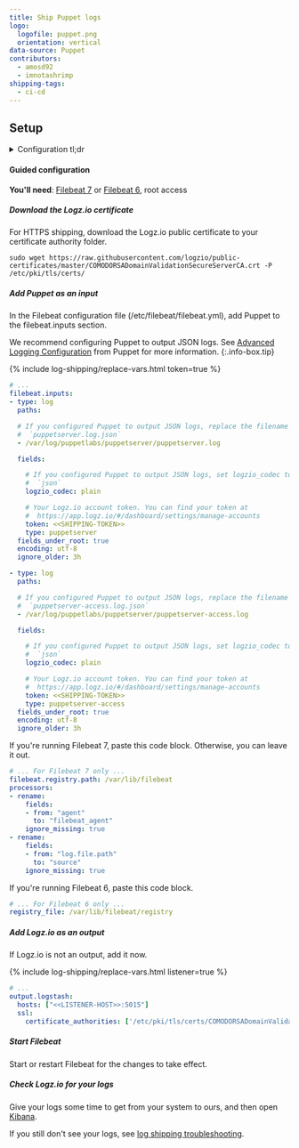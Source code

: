 ```yaml
---
title: Ship Puppet logs
logo:
  logofile: puppet.png
  orientation: vertical
data-source: Puppet
contributors:
  - amosd92
  - imnotashrimp
shipping-tags:
  - ci-cd
---
```


## Setup

<details>

<summary>
Configuration tl;dr
</summary>

Files
: [Sample configuration](https://raw.githubusercontent.com/logzio/logz-docs/master/shipping-config-samples/logz-filebeat-config.yml) \\
  [Encryption certificate](https://raw.githubusercontent.com/logzio/public-certificates/master/COMODORSADomainValidationSecureServerCA.crt)

Listener
: Port 5015.
  For help finding your region's listener host, see [Account region]({{site.baseurl}}/user-guide/accounts/account-region.html).

Default log location
: _Puppet produces lots of different logs._
  _See [Log files installed](https://puppet.com/docs/pe/2018.1/what_gets_installed_and_where.html#log-files-installed) from Puppet Labs for more information._

Log type _\(for preconfigured parsing\)_
: Puppet server: `puppetserver` \\
  Puppet server access: `puppetserver-access`

</details>

#### Guided configuration

**You'll need**:
[Filebeat 7](https://www.elastic.co/guide/en/beats/filebeat/current/filebeat-installation.html) or
[Filebeat 6](https://www.elastic.co/guide/en/beats/filebeat/6.7/filebeat-installation.html),
root access

<div class="tasklist">

##### Download the Logz.io certificate

For HTTPS shipping, download the Logz.io public certificate to your certificate authority folder.

```shell
sudo wget https://raw.githubusercontent.com/logzio/public-certificates/master/COMODORSADomainValidationSecureServerCA.crt -P /etc/pki/tls/certs/
```

##### Add Puppet as an input

In the Filebeat configuration file (/etc/filebeat/filebeat.yml), add Puppet to the filebeat.inputs section.

  We recommend configuring Puppet to output JSON logs.
  See [Advanced Logging Configuration](https://puppet.com/docs/puppetserver/5.1/config_logging_advanced.html) from Puppet for more information.
  {:.info-box.tip}

{% include log-shipping/replace-vars.html token=true %}

```yaml
# ...
filebeat.inputs:
- type: log
  paths:

  # If you configured Puppet to output JSON logs, replace the filename with
  #  `puppetserver.log.json`
  - /var/log/puppetlabs/puppetserver/puppetserver.log

  fields:

    # If you configured Puppet to output JSON logs, set logzio_codec to
    #  `json`
    logzio_codec: plain

    # Your Logz.io account token. You can find your token at
    #  https://app.logz.io/#/dashboard/settings/manage-accounts
    token: <<SHIPPING-TOKEN>>
    type: puppetserver
  fields_under_root: true
  encoding: utf-8
  ignore_older: 3h

- type: log
  paths:

  # If you configured Puppet to output JSON logs, replace the filename with
  #  `puppetserver-access.log.json`
  - /var/log/puppetlabs/puppetserver/puppetserver-access.log

  fields:

    # If you configured Puppet to output JSON logs, set logzio_codec to
    #  `json`
    logzio_codec: plain

    # Your Logz.io account token. You can find your token at
    #  https://app.logz.io/#/dashboard/settings/manage-accounts
    token: <<SHIPPING-TOKEN>>
    type: puppetserver-access
  fields_under_root: true
  encoding: utf-8
  ignore_older: 3h
```

If you're running Filebeat 7, paste this code block.
Otherwise, you can leave it out.

```yaml
# ... For Filebeat 7 only ...
filebeat.registry.path: /var/lib/filebeat
processors:
- rename:
    fields:
    - from: "agent"
      to: "filebeat_agent"
    ignore_missing: true
- rename:
    fields:
    - from: "log.file.path"
      to: "source"
    ignore_missing: true
```

If you're running Filebeat 6, paste this code block.

```yaml
# ... For Filebeat 6 only ...
registry_file: /var/lib/filebeat/registry
```

##### Add Logz.io as an output

If Logz.io is not an output, add it now.

{% include log-shipping/replace-vars.html listener=true %}

```yaml
# ...
output.logstash:
  hosts: ["<<LISTENER-HOST>>:5015"]
  ssl:
    certificate_authorities: ['/etc/pki/tls/certs/COMODORSADomainValidationSecureServerCA.crt']
```

##### Start Filebeat

Start or restart Filebeat for the changes to take effect.

##### Check Logz.io for your logs

Give your logs some time to get from your system to ours, and then open [Kibana](https://app.logz.io/#/dashboard/kibana).

If you still don't see your logs, see [log shipping troubleshooting]({{site.baseurl}}/user-guide/log-shipping/log-shipping-troubleshooting.html).

</div>
